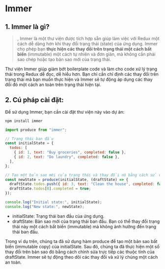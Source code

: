 # Immer

## 1. Immer là gì?

> , Immer là một thư viện được tích hợp sẵn giúp làm việc với Redux một cách dễ dàng hơn khi thay đổi trạng thái (state) của ứng dụng. Immer cho phép bạn **thực hiện các thay đổi trên trạng thái một cách bất biến** (immutable) một cách tự nhiên và đơn giản, mà không cần phải sao chép hoặc tạo bản sao mới của trạng thái.

Thư viện Immer giúp giảm bớt boilerplate code và làm cho code xử lý trạng thái trong Redux dễ đọc, dễ hiểu hơn. Bạn chỉ cần chỉ định các thay đổi trên trạng thái mà bạn muốn thực hiện và Immer sẽ tự động áp dụng các thay đổi đó một cách an toàn trên trạng thái hiện tại.

## 2. Cú pháp cài đặt:

Để sử dụng Immer, bạn cần cài đặt thư viện này vào dự án:

```bash
npm install immer
```

```js
import produce from "immer";

// Trạng thái ban đầu
const initialState = {
  todos: [
    { id: 1, text: "Buy groceries", completed: false },
    { id: 2, text: "Do laundry", completed: false },
  ],
};

// Tạo một bản sao mới của trạng thái và thay đổi nó bằng cách sử dụng Immer
const newState = produce(initialState, (draftState) => {
  draftState.todos.push({ id: 3, text: "Clean the house", completed: false });
  draftState.todos[0].completed = true;
});

console.log("Initial state:", initialState);
console.log("New state:", newState);
```

- initialState: Trạng thái ban đầu của ứng dụng.
- draftState: Bản sao mới của trạng thái ban đầu. Bạn có thể thay đổi trạng thái này một cách bất biến (immutable) mà không ảnh hưởng đến trạng thái ban đầu.

Trong ví dụ trên, chúng ta đã sử dụng hàm produce để tạo một bản sao bất biến (immutable copy) của initialState. Sau đó, chúng ta đã thực hiện một số thay đổi trên bản sao đó bằng cách chỉnh sửa trực tiếp các thuộc tính của draftState. Immer sẽ tự động theo dõi các thay đổi và xử lý chúng một cách an toàn.

